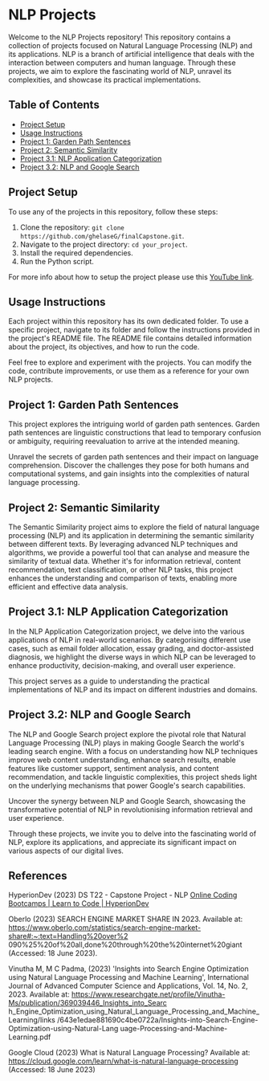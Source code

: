 # NLP Projects

Welcome to the NLP Projects repository! This repository contains a collection of projects focused on Natural Language Processing (NLP) and its applications. NLP is a branch of artificial intelligence that deals with the interaction between computers and human language. Through these projects, we aim to explore the fascinating world of NLP, unravel its complexities, and showcase its practical implementations.

## Table of Contents

- [Project Setup](#proj)
- [Usage Instructions](#usage)
- [Project 1: Garden Path Sentences](#project1)
- [Project 2: Semantic Similarity](#project2)
- [Project 3.1: NLP Application Categorization](#project3)
- [Project 3.2: NLP and Google Search](#project4)

<a name="proj"></a>
## Project Setup

To use any of the projects in this repository, follow these steps:

1. Clone the repository: `git clone https://github.com/ghelaseG/finalCapstone.git`.
2. Navigate to the project directory: `cd your_project`.
3. Install the required dependencies.
4. Run the Python script.

For more info about how to setup the project please use this [YouTube link](https://www.youtube.com/watch?v=q9wc7hUrW8U).

<a name="usage"></a>
## Usage Instructions

Each project within this repository has its own dedicated folder. To use a specific project, navigate to its folder and follow the instructions provided in the project's README file. The README file contains detailed information about the project, its objectives, and how to run the code.

Feel free to explore and experiment with the projects. You can modify the code, contribute improvements, or use them as a reference for your own NLP projects.

<a name="project1"></a>
## Project 1: Garden Path Sentences

This project explores the intriguing world of garden path sentences. Garden path sentences are linguistic constructions that lead to temporary confusion or ambiguity, requiring reevaluation to arrive at the intended meaning.

Unravel the secrets of garden path sentences and their impact on language comprehension. Discover the challenges they pose for both humans and computational systems, and gain insights into the complexities of natural language processing.

<a name="project2"></a>
## Project 2: Semantic Similarity

The Semantic Similarity project aims to explore the field of natural language processing (NLP) and its application in determining the semantic similarity between different texts. By leveraging advanced NLP techniques and algorithms, we provide a powerful tool that can analyse and measure the similarity of textual data. Whether it's for information retrieval, content recommendation, text classification, or other NLP tasks, this project enhances the understanding and comparison of texts, enabling more efficient and effective data analysis.

<a name="project3"></a>
## Project 3.1: NLP Application Categorization

In the NLP Application Categorization project, we delve into the various applications of NLP in real-world scenarios. By categorising different use cases, such as email folder allocation, essay grading, and doctor-assisted diagnosis, we highlight the diverse ways in which NLP can be leveraged to enhance productivity, decision-making, and overall user experience.

This project serves as a guide to understanding the practical implementations of NLP and its impact on different industries and domains.

<a name="project4"></a>
## Project 3.2: NLP and Google Search

The NLP and Google Search project explore the pivotal role that Natural Language Processing (NLP) plays in making Google Search the world's leading search engine. With a focus on understanding how NLP techniques improve web content understanding, enhance search results, enable features like customer support, sentiment analysis, and content recommendation, and tackle linguistic complexities, this project sheds light on the underlying mechanisms that power Google's search capabilities.

Uncover the synergy between NLP and Google Search, showcasing the transformative potential of NLP in revolutionising information retrieval and user experience.

Through these projects, we invite you to delve into the fascinating world of NLP, explore its applications, and appreciate its significant impact on various aspects of our digital lives.

## References
HyperionDev (2023) DS T22 - Capstone Project - NLP
[Online Coding Bootcamps | Learn to Code | HyperionDev
](https://www.hyperiondev.com/)

Oberlo (2023) SEARCH ENGINE MARKET SHARE IN 2023. Available at:
https://www.oberlo.com/statistics/search-engine-market-share#:~:text=Handling%20over%2
090%25%20of%20all,done%20through%20the%20internet%20giant (Accessed: 18 June
2023).

Vinutha M, M C Padma, (2023) 'Insights into Search Engine Optimization using
Natural Language Processing and Machine Learning', International Journal of Advanced
Computer Science and Applications, Vol. 14, No. 2, 2023. Available at:
https://www.researchgate.net/profile/Vinutha-Ms/publication/369039446_Insights_into_Searc
h_Engine_Optimization_using_Natural_Language_Processing_and_Machine_Learning/links
/643e1edae881690c4be0722a/Insights-into-Search-Engine-Optimization-using-Natural-Lang
uage-Processing-and-Machine-Learning.pdf

Google Cloud (2023) What is Natural Language Processing? Available at:
https://cloud.google.com/learn/what-is-natural-language-processing
(Accessed: 18 June 2023)
